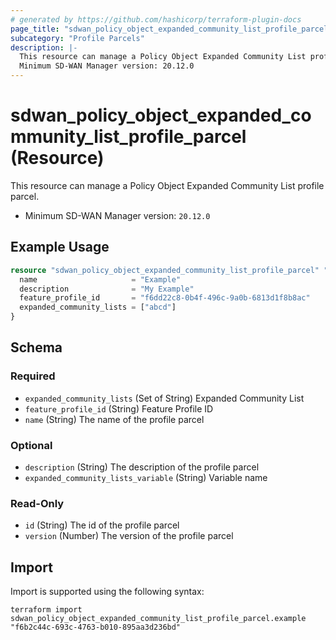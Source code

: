 ```yaml
---
# generated by https://github.com/hashicorp/terraform-plugin-docs
page_title: "sdwan_policy_object_expanded_community_list_profile_parcel Resource - terraform-provider-sdwan"
subcategory: "Profile Parcels"
description: |-
  This resource can manage a Policy Object Expanded Community List profile parcel.
  Minimum SD-WAN Manager version: 20.12.0
---
```


# sdwan_policy_object_expanded_community_list_profile_parcel (Resource)

This resource can manage a Policy Object Expanded Community List profile parcel.
  - Minimum SD-WAN Manager version: `20.12.0`

## Example Usage

```terraform
resource "sdwan_policy_object_expanded_community_list_profile_parcel" "example" {
  name                     = "Example"
  description              = "My Example"
  feature_profile_id       = "f6dd22c8-0b4f-496c-9a0b-6813d1f8b8ac"
  expanded_community_lists = ["abcd"]
}
```

<!-- schema generated by tfplugindocs -->
## Schema

### Required

- `expanded_community_lists` (Set of String) Expanded Community List
- `feature_profile_id` (String) Feature Profile ID
- `name` (String) The name of the profile parcel

### Optional

- `description` (String) The description of the profile parcel
- `expanded_community_lists_variable` (String) Variable name

### Read-Only

- `id` (String) The id of the profile parcel
- `version` (Number) The version of the profile parcel

## Import

Import is supported using the following syntax:

```shell
terraform import sdwan_policy_object_expanded_community_list_profile_parcel.example "f6b2c44c-693c-4763-b010-895aa3d236bd"
```
